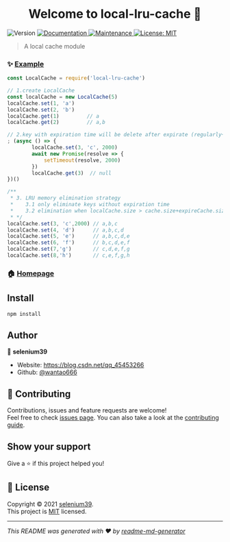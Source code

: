 <h1 align="center">Welcome to local-lru-cache 👋</h1>
<p>
  <img alt="Version" src="https://img.shields.io/badge/version-1.0.0-blue.svg?cacheSeconds=2592000" />
  <a href="https://github.com/wantao666/local-lru-cache#readme" target="_blank">
    <img alt="Documentation" src="https://img.shields.io/badge/documentation-yes-brightgreen.svg" />
  </a>
  <a href="https://github.com/wantao666/local-lru-cache/graphs/commit-activity" target="_blank">
    <img alt="Maintenance" src="https://img.shields.io/badge/Maintained%3F-yes-green.svg" />
  </a>
  <a href="https://github.com/wantao666/local-lru-cache/blob/master/LICENSE" target="_blank">
    <img alt="License: MIT" src="https://img.shields.io/github/license/wantao666/local-lru-cache" />
  </a>
</p>

> A local cache module 

### ✨ [Example](https://github.com/wantao666/local-lru-cache/blob/master/example.js)
```js
const LocalCache = require('local-lru-cache')

// 1.create LocalCache
const localCache = new LocalCache(5)
localCache.set(1, 'a')
localCache.set(2, 'b')
localCache.get(1)         // a
localCache.get(2)         // a,b

// 2.key with expiration time will be delete after expirate (regularly+lazy)
; (async () => {
        localCache.set(3, 'c', 2000)
        await new Promise(resolve => {
            setTimeout(resolve, 2000)
        })
        localCache.get(3)  // null
})()

/**
 * 3. LRU memory elimination strategy
 *    3.1 only eliminate keys without expiration time
 *    3.2 elimination when localCache.size > cache.size+expireCache.size
 * */
localCache.set(3, 'c',2000) // a,b,c
localCache.set(4, 'd')      // a,b,c,d
localCache.set(5, 'e')      // a,b,c,d,e
localCache.set(6, 'f')      // b,c,d,e,f
localCache.set(7,'g')       // c,d,e,f,g
localCache.set(8,'h')       // c,e,f,g,h


```

### 🏠 [Homepage](https://github.com/wantao666/local-lru-cache#readme)

## Install

```sh
npm install
```

## Author

👤 **selenium39**

* Website: https://blog.csdn.net/qq_45453266
* Github: [@wantao666](https://github.com/wantao666)

## 🤝 Contributing

Contributions, issues and feature requests are welcome!<br />Feel free to check [issues page](https://github.com/wantao666/local-lru-cache/issues). You can also take a look at the [contributing guide](https://github.com/wantao666/local-lru-cache/blob/master/CONTRIBUTING.md).

## Show your support

Give a ⭐️ if this project helped you!

## 📝 License

Copyright © 2021 [selenium39](https://github.com/wantao666).<br />
This project is [MIT](https://github.com/wantao666/local-lru-cache/blob/master/LICENSE) licensed.

***
_This README was generated with ❤️ by [readme-md-generator](https://github.com/kefranabg/readme-md-generator)_

